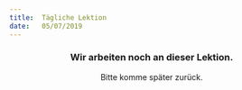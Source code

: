 ```yaml
---
title:  Tägliche Lektion
date:   05/07/2019
---
```


### <center>Wir arbeiten noch an dieser Lektion.</center>
<center>Bitte komme später zurück.</center>